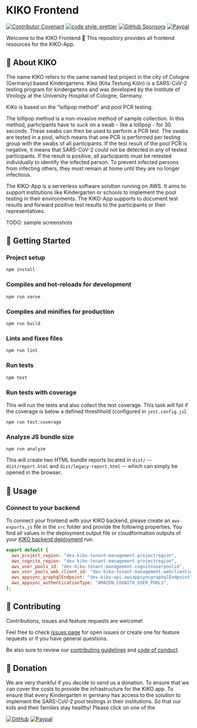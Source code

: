 # KIKO Frontend

[![Contributor Covenant](https://img.shields.io/badge/Contributor%20Covenant-2.0-4baaaa.svg?style=for-the-badge)](code_of_conduct.md)
[![code style: prettier](https://img.shields.io/badge/code_style-prettier-ff69b4.svg?style=for-the-badge)](https://github.com/prettier/prettier)
[![GitHub Sponsors](https://img.shields.io/github/sponsors/cremich?style=for-the-badge)](https://github.com/sponsors/cremich)
[![Paypal](https://img.shields.io/badge/PayPal-00457C?style=for-the-badge&logo=paypal&logoColor=white)](https://www.paypal.com/pools/c/8yGs7i3cOe)

Welcome to the KIKO Frontend 👋 This repository provides all frontend resources for the KIKO-App.

## 🔬 About KIKO

The name KIKO refers to the same named test project in the city of Cologne (Germany) based Kindergartens. Kiko (Kita Testung Köln) is a SARS-CoV-2 testing program for kindergartens and was developed by the Institute of Virology at the University Hospital of Cologne, Germany.

KiKo is based on the "lollipop method" and pool PCR testing.

The lollipop method is a non-invasive method of sample collection. In this method, participants have to suck on a swab - like a lollipop - for 30 seconds. These swabs can then be used to perform a PCR test. The swabs are tested in a pool, which means that one PCR is performed per testing group with the swabs of all participants. If the test result of the pool PCR is negative, it means that SARS-CoV-2 could not be detected in any of tested participants. If the result is positive, all participants must be retested individually to identify the infected person. To prevent infected persons from infecting others, they must remain at home until they are no longer infectious.

The KIKO-App is a serverless software solution running on AWS. It aims to support institutions like Kindergarten or schools to implement the pool testing in their environments. The KIKO-App supports to document test results and forward positive test results to the participants or their representatives.

TODO: sample screenshots

## 🚀 Getting Started

### Project setup

```
npm install
```

### Compiles and hot-reloads for development

```
npm run serve
```

### Compiles and minifies for production

```
npm run build
```

### Lints and fixes files

```
npm run lint
```

### Run tests

```
npm test
```

### Run tests with coverage

This will run the tests and also collect the test coverage. This task will fail if the coverage is below a defined threshhold (configured in `jest.config.js`).

```
npm run test:coverage
```

### Analyze JS bundle size

```
npm run analyze
```

This will create two HTML bundle reports located in `dist/` -- `dist/report.html` and `dist/legacy-report.html` -- which can simply be opened in the browser.

## 🎉 Usage

### Connect to your backend

To connect your frontend with your KIKO backend, please create an `aws-exports.js` file in the `src` folder and provide the following properties.
You find all values in the deployment output file or cloudformation outputs of your [KIKO backend deployment](https://github.com/cremich/kiko-backend#deploy-the-application) run.

```js
export default {
  aws_project_region: "dev-kiko-tenant-management.projectregion",
  aws_cognito_region: "dev-kiko-tenant-management.projectregion",
  aws_user_pools_id: "dev-kiko-tenant-management.cognitouserpoolid",
  aws_user_pools_web_client_id: "dev-kiko-tenant-management.webclientid",
  aws_appsync_graphqlEndpoint: "dev-kiko-api.awsappsyncgraphqlEndpoint",
  aws_appsync_authenticationType: "AMAZON_COGNITO_USER_POOLS",
};
```

## 🤝 Contributing

Contributions, issues and feature requests are welcome!

Feel free to check [issues page](https://github.com/cremich/kiko-frontend/issues) for open issues or create one for feature
requests or if you have general questions.

Be also sure to review our [contributing guidelines](./CONTRIBUTING.md) and [code of conduct](./CODE_OF_CONDUCT.md).

## 🙏 Donation

We are very thankful if you decide to send us a donation. To ensure that we can cover the costs to provide the infrastructure for the KIKO app. To ensure that every Kindergarten in germany has access to the solution to implement the SARS-CoV-2 pool testings in their institutions. So that our kids and their families stay healthy! Please click on one of the

[![GitHub](https://img.shields.io/badge/GitHub-100000?style=for-the-badge&logo=github&logoColor=white)](https://github.com/sponsors/cremich)
[![Paypal](https://img.shields.io/badge/PayPal-00457C?style=for-the-badge&logo=paypal&logoColor=white)](https://www.paypal.com/pools/c/8yGs7i3cOe)

